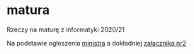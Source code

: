 # matura

Rzeczy na maturę z informatyki 2020/21

Na podstawie ogłoszenia [ministra](https://www.gov.pl/web/edukacja-i-nauka/wymagania-na-egzaminach-osmoklasisty-i-maturalnym) a dokładniej [załącznika nr2](https://www.gov.pl/attachment/db8bf31a-a322-47af-bc21-55ef55220749)